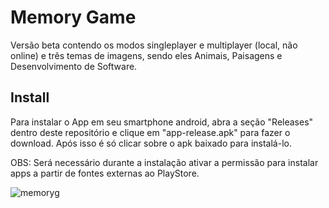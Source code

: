 # Memory Game

Versão beta contendo os modos singleplayer e multiplayer (local, não online) e três temas de imagens, sendo eles Animais, Paisagens e Desenvolvimento de Software.

## Install

Para instalar o App em seu smartphone android, abra a seção "Releases" dentro deste repositório e clique em "app-release.apk" para fazer o download. Após isso é só clicar sobre o apk baixado para instalá-lo.

OBS: Será necessário durante a instalação ativar a permissão para instalar apps a partir de fontes externas ao PlayStore.

![memoryg](https://user-images.githubusercontent.com/94877176/166091698-f31156f1-c588-44db-8cd9-b49c75dfec68.png)

